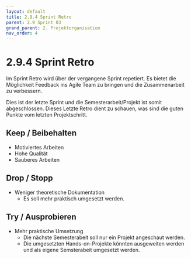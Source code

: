 ```yaml
---
layout: default
title: 2.9.4 Sprint Retro
parent: 2.9 Sprint 03
grand_parent: 2. Projektorganisation
nav_order: 4
---
```


# 2.9.4 Sprint Retro

Im Sprint Retro wird über der vergangene Sprint repetiert. Es bietet die Möglichkeit Feedback ins Agile Team zu bringen und die Zusammenarbeit zu verbessern.

Dies ist der letzte Sprint und die Semesterarbeit/Projekt ist somit abgeschlossen. Dieses Letzte Retro dient zu schauen, was sind die guten Punkte vom letzten Projektschritt.

## Keep / Beibehalten

- Motiviertes Arbeiten
- Hohe Qualität
- Sauberes Arbeiten

## Drop / Stopp

- Weniger theoretische Dokumentation
  - Es soll mehr praktisch umgesetzt werden.

## Try / Ausprobieren

- Mehr praktische Umsetzung
  - Die nächste Semesterabeit soll nur ein Projekt angeschaut werden.
  - Die umgesetzten Hands-on-Projekte könnten ausgeweiten werden und als eigene Semsterabeit umgesetzt werden.
